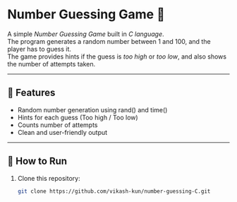# Number Guessing Game 🎯

A simple *Number Guessing Game* built in *C language*.  
The program generates a random number between 1 and 100, and the player has to guess it.  
The game provides hints if the guess is *too high* or *too low*, and also shows the number of attempts taken.

---

## 📌 Features
- Random number generation using rand() and time()
- Hints for each guess (Too high / Too low)
- Counts number of attempts
- Clean and user-friendly output

---

## 🚀 How to Run
1. Clone this repository:
   ```bash
   git clone https://github.com/vikash-kun/number-guessing-C.git